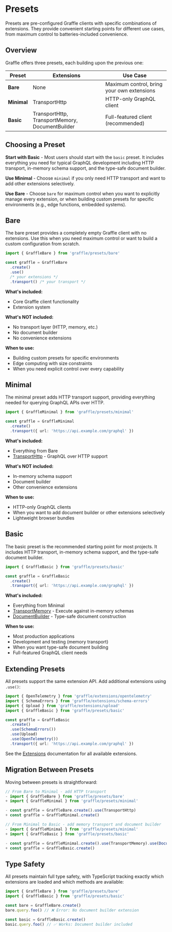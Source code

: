 # Presets

Presets are pre-configured Graffle clients with specific combinations of extensions. They provide convenient starting points for different use cases, from maximum control to batteries-included convenience.

## Overview

Graffle offers three presets, each building upon the previous one:

| Preset      | Extensions                                      | Use Case                                   |
| ----------- | ----------------------------------------------- | ------------------------------------------ |
| **Bare**    | None                                            | Maximum control, bring your own extensions |
| **Minimal** | TransportHttp                                   | HTTP-only GraphQL client                   |
| **Basic**   | TransportHttp, TransportMemory, DocumentBuilder | Full-featured client (recommended)         |

## Choosing a Preset

**Start with Basic** - Most users should start with the `basic` preset. It includes everything you need for typical GraphQL development including HTTP transport, in-memory schema support, and the type-safe document builder.

**Use Minimal** - Choose `minimal` if you only need HTTP transport and want to add other extensions selectively.

**Use Bare** - Choose `bare` for maximum control when you want to explicitly manage every extension, or when building custom presets for specific environments (e.g., edge functions, embedded systems).

## Bare

The bare preset provides a completely empty Graffle client with no extensions. Use this when you need maximum control or want to build a custom configuration from scratch.

```ts
import { GraffleBare } from 'graffle/presets/bare'

const graffle = GraffleBare
  .create()
  .use()
  /* your extensions */
  .transport() /* your transport */
```

**What's included:**

- Core Graffle client functionality
- Extension system

**What's NOT included:**

- No transport layer (HTTP, memory, etc.)
- No document builder
- No convenience extensions

**When to use:**

- Building custom presets for specific environments
- Edge computing with size constraints
- When you need explicit control over every capability

## Minimal

The minimal preset adds HTTP transport support, providing everything needed for querying GraphQL APIs over HTTP.

```ts
import { GraffleMinimal } from 'graffle/presets/minimal'

const graffle = GraffleMinimal
  .create()
  .transport({ url: 'https://api.example.com/graphql' })
```

**What's included:**

- Everything from Bare
- [TransportHttp](/extensions/transport-http.md) - GraphQL over HTTP support

**What's NOT included:**

- In-memory schema support
- Document builder
- Other convenience extensions

**When to use:**

- HTTP-only GraphQL clients
- When you want to add document builder or other extensions selectively
- Lightweight browser bundles

## Basic

The basic preset is the recommended starting point for most projects. It includes HTTP transport, in-memory schema support, and the type-safe document builder.

```ts
import { GraffleBasic } from 'graffle/presets/basic'

const graffle = GraffleBasic
  .create()
  .transport({ url: 'https://api.example.com/graphql' })
```

**What's included:**

- Everything from Minimal
- [TransportMemory](/extensions/transport-memory.md) - Execute against in-memory schemas
- [DocumentBuilder](/extensions/document-builder.md) - Type-safe document construction

**When to use:**

- Most production applications
- Development and testing (memory transport)
- When you want type-safe document building
- Full-featured GraphQL client needs

## Extending Presets

All presets support the same extension API. Add additional extensions using `.use()`:

```ts
import { OpenTelemetry } from 'graffle/extensions/opentelemetry'
import { SchemaErrors } from 'graffle/extensions/schema-errors'
import { Upload } from 'graffle/extensions/upload'
import { GraffleBasic } from 'graffle/presets/basic'

const graffle = GraffleBasic
  .create()
  .use(SchemaErrors())
  .use(Upload)
  .use(OpenTelemetry())
  .transport({ url: 'https://api.example.com/graphql' })
```

See the [Extensions](/extensions/) documentation for all available extensions.

## Migration Between Presets

Moving between presets is straightforward:

```ts
// From Bare to Minimal - add HTTP transport
- import { GraffleBare } from 'graffle/presets/bare'
+ import { GraffleMinimal } from 'graffle/presets/minimal'

- const graffle = GraffleBare.create().use(TransportHttp)
+ const graffle = GraffleMinimal.create()

// From Minimal to Basic - add memory transport and document builder
- import { GraffleMinimal } from 'graffle/presets/minimal'
+ import { GraffleBasic } from 'graffle/presets/basic'

- const graffle = GraffleMinimal.create().use(TransportMemory).use(DocumentBuilder())
+ const graffle = GraffleBasic.create()
```

## Type Safety

All presets maintain full type safety, with TypeScript tracking exactly which extensions are loaded and which methods are available:

```ts
import { GraffleBare } from 'graffle/presets/bare'
import { GraffleBasic } from 'graffle/presets/basic'

const bare = GraffleBare.create()
bare.query.foo() // ❌ Error: No document builder extension

const basic = GraffleBasic.create()
basic.query.foo() // ✅ Works: Document builder included
```
